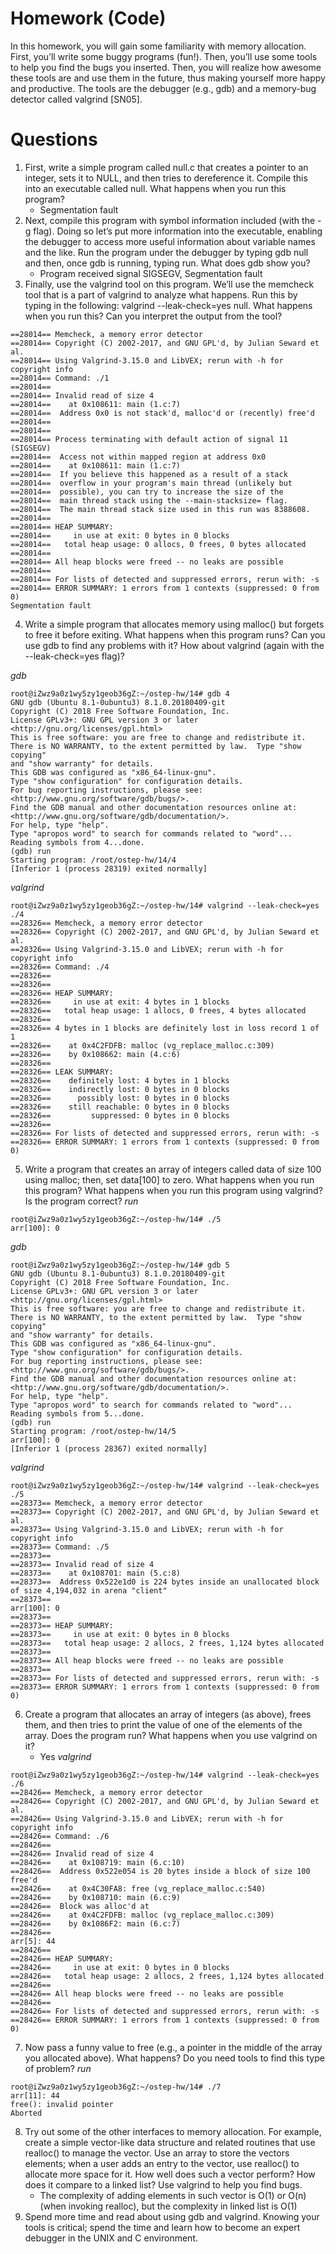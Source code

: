 # Homework (Code)
In this homework, you will gain some familiarity with memory allocation. First, you’ll write some buggy programs (fun!). Then, you’ll use some tools to help you find the bugs you inserted. Then, you will realize how awesome these tools are and use them in the future, thus making yourself more happy and productive. The tools are the debugger (e.g., gdb) and a memory-bug detector called valgrind [SN05].
# Questions
1. First, write a simple program called null.c that creates a pointer to an integer, sets it to NULL, and then tries to dereference it. Compile this into an executable called null. What happens when you run this program?
    - Segmentation fault
2. Next, compile this program with symbol information included (with the -g flag). Doing so let’s put more information into the executable, enabling the debugger to access more useful information about variable names and the like. Run the program under the debugger by typing gdb null and then, once gdb is running, typing run. What does gdb show you?
    - Program received signal SIGSEGV, Segmentation fault
3. Finally, use the valgrind tool on this program. We’ll use the memcheck tool that is a part of valgrind to analyze what happens. Run this by typing in the following: valgrind --leak-check=yes null. What happens when you run this? Can you interpret the output from the tool?
```
==28014== Memcheck, a memory error detector
==28014== Copyright (C) 2002-2017, and GNU GPL'd, by Julian Seward et al.
==28014== Using Valgrind-3.15.0 and LibVEX; rerun with -h for copyright info
==28014== Command: ./1
==28014==
==28014== Invalid read of size 4
==28014==    at 0x108611: main (1.c:7)
==28014==  Address 0x0 is not stack'd, malloc'd or (recently) free'd
==28014==
==28014==
==28014== Process terminating with default action of signal 11 (SIGSEGV)
==28014==  Access not within mapped region at address 0x0
==28014==    at 0x108611: main (1.c:7)
==28014==  If you believe this happened as a result of a stack
==28014==  overflow in your program's main thread (unlikely but
==28014==  possible), you can try to increase the size of the
==28014==  main thread stack using the --main-stacksize= flag.
==28014==  The main thread stack size used in this run was 8388608.
==28014==
==28014== HEAP SUMMARY:
==28014==     in use at exit: 0 bytes in 0 blocks
==28014==   total heap usage: 0 allocs, 0 frees, 0 bytes allocated
==28014==
==28014== All heap blocks were freed -- no leaks are possible
==28014==
==28014== For lists of detected and suppressed errors, rerun with: -s
==28014== ERROR SUMMARY: 1 errors from 1 contexts (suppressed: 0 from 0)
Segmentation fault
```
4. Write a simple program that allocates memory using malloc() but forgets to free it before exiting. What happens when this program runs? Can you use gdb to find any problems with it? How about valgrind (again with the --leak-check=yes flag)?

*gdb*
```
root@iZwz9a0z1wy5zy1geob36gZ:~/ostep-hw/14# gdb 4
GNU gdb (Ubuntu 8.1-0ubuntu3) 8.1.0.20180409-git
Copyright (C) 2018 Free Software Foundation, Inc.
License GPLv3+: GNU GPL version 3 or later <http://gnu.org/licenses/gpl.html>
This is free software: you are free to change and redistribute it.
There is NO WARRANTY, to the extent permitted by law.  Type "show copying"
and "show warranty" for details.
This GDB was configured as "x86_64-linux-gnu".
Type "show configuration" for configuration details.
For bug reporting instructions, please see:
<http://www.gnu.org/software/gdb/bugs/>.
Find the GDB manual and other documentation resources online at:
<http://www.gnu.org/software/gdb/documentation/>.
For help, type "help".
Type "apropos word" to search for commands related to "word"...
Reading symbols from 4...done.
(gdb) run
Starting program: /root/ostep-hw/14/4
[Inferior 1 (process 28319) exited normally]
```
*valgrind*
```
root@iZwz9a0z1wy5zy1geob36gZ:~/ostep-hw/14# valgrind --leak-check=yes ./4
==28326== Memcheck, a memory error detector
==28326== Copyright (C) 2002-2017, and GNU GPL'd, by Julian Seward et al.
==28326== Using Valgrind-3.15.0 and LibVEX; rerun with -h for copyright info
==28326== Command: ./4
==28326==
==28326==
==28326== HEAP SUMMARY:
==28326==     in use at exit: 4 bytes in 1 blocks
==28326==   total heap usage: 1 allocs, 0 frees, 4 bytes allocated
==28326==
==28326== 4 bytes in 1 blocks are definitely lost in loss record 1 of 1
==28326==    at 0x4C2FDFB: malloc (vg_replace_malloc.c:309)
==28326==    by 0x108662: main (4.c:6)
==28326==
==28326== LEAK SUMMARY:
==28326==    definitely lost: 4 bytes in 1 blocks
==28326==    indirectly lost: 0 bytes in 0 blocks
==28326==      possibly lost: 0 bytes in 0 blocks
==28326==    still reachable: 0 bytes in 0 blocks
==28326==         suppressed: 0 bytes in 0 blocks
==28326==
==28326== For lists of detected and suppressed errors, rerun with: -s
==28326== ERROR SUMMARY: 1 errors from 1 contexts (suppressed: 0 from 0)
```
5. Write a program that creates an array of integers called data of size 100 using malloc; then, set data[100] to zero. What happens when you run this program? What happens when you run this program using valgrind? Is the program correct?
*run*
```
root@iZwz9a0z1wy5zy1geob36gZ:~/ostep-hw/14# ./5
arr[100]: 0
```
*gdb*
```
root@iZwz9a0z1wy5zy1geob36gZ:~/ostep-hw/14# gdb 5
GNU gdb (Ubuntu 8.1-0ubuntu3) 8.1.0.20180409-git
Copyright (C) 2018 Free Software Foundation, Inc.
License GPLv3+: GNU GPL version 3 or later <http://gnu.org/licenses/gpl.html>
This is free software: you are free to change and redistribute it.
There is NO WARRANTY, to the extent permitted by law.  Type "show copying"
and "show warranty" for details.
This GDB was configured as "x86_64-linux-gnu".
Type "show configuration" for configuration details.
For bug reporting instructions, please see:
<http://www.gnu.org/software/gdb/bugs/>.
Find the GDB manual and other documentation resources online at:
<http://www.gnu.org/software/gdb/documentation/>.
For help, type "help".
Type "apropos word" to search for commands related to "word"...
Reading symbols from 5...done.
(gdb) run
Starting program: /root/ostep-hw/14/5
arr[100]: 0
[Inferior 1 (process 28367) exited normally]
```
*valgrind*
```
root@iZwz9a0z1wy5zy1geob36gZ:~/ostep-hw/14# valgrind --leak-check=yes ./5
==28373== Memcheck, a memory error detector
==28373== Copyright (C) 2002-2017, and GNU GPL'd, by Julian Seward et al.
==28373== Using Valgrind-3.15.0 and LibVEX; rerun with -h for copyright info
==28373== Command: ./5
==28373==
==28373== Invalid read of size 4
==28373==    at 0x108701: main (5.c:8)
==28373==  Address 0x522e1d0 is 224 bytes inside an unallocated block of size 4,194,032 in arena "client"
==28373==
arr[100]: 0
==28373==
==28373== HEAP SUMMARY:
==28373==     in use at exit: 0 bytes in 0 blocks
==28373==   total heap usage: 2 allocs, 2 frees, 1,124 bytes allocated
==28373==
==28373== All heap blocks were freed -- no leaks are possible
==28373==
==28373== For lists of detected and suppressed errors, rerun with: -s
==28373== ERROR SUMMARY: 1 errors from 1 contexts (suppressed: 0 from 0)
```
6. Create a program that allocates an array of integers (as above), frees them, and then tries to print the value of one of the elements of the array. Does the program run? What happens when you use
valgrind on it?
    - Yes
*valgrind*
```
root@iZwz9a0z1wy5zy1geob36gZ:~/ostep-hw/14# valgrind --leak-check=yes ./6
==28426== Memcheck, a memory error detector
==28426== Copyright (C) 2002-2017, and GNU GPL'd, by Julian Seward et al.
==28426== Using Valgrind-3.15.0 and LibVEX; rerun with -h for copyright info
==28426== Command: ./6
==28426==
==28426== Invalid read of size 4
==28426==    at 0x108719: main (6.c:10)
==28426==  Address 0x522e054 is 20 bytes inside a block of size 100 free'd
==28426==    at 0x4C30FA8: free (vg_replace_malloc.c:540)
==28426==    by 0x108710: main (6.c:9)
==28426==  Block was alloc'd at
==28426==    at 0x4C2FDFB: malloc (vg_replace_malloc.c:309)
==28426==    by 0x1086F2: main (6.c:7)
==28426==
arr[5]: 44
==28426==
==28426== HEAP SUMMARY:
==28426==     in use at exit: 0 bytes in 0 blocks
==28426==   total heap usage: 2 allocs, 2 frees, 1,124 bytes allocated
==28426==
==28426== All heap blocks were freed -- no leaks are possible
==28426==
==28426== For lists of detected and suppressed errors, rerun with: -s
==28426== ERROR SUMMARY: 1 errors from 1 contexts (suppressed: 0 from 0)
```
7. Now pass a funny value to free (e.g., a pointer in the middle of the array you allocated above). What happens? Do you need tools to find this type of problem?
*run*
```
root@iZwz9a0z1wy5zy1geob36gZ:~/ostep-hw/14# ./7
arr[11]: 44
free(): invalid pointer
Aborted
```
8. Try out some of the other interfaces to memory allocation. For example, create a simple vector-like data structure and related routines that use realloc() to manage the vector. Use an array to store the vectors elements; when a user adds an entry to the vector, use realloc() to allocate more space for it. How well does such a vector perform? How does it compare to a linked list? Use valgrind to help you find bugs.
    - The complexity of adding elements in such vector is O(1) or O(n)(when invoking realloc), but the complexity in linked list is O(1)
9.  Spend more time and read about using gdb and valgrind. Knowing your tools is critical; spend the time and learn how to become an expert debugger in the UNIX and C environment.